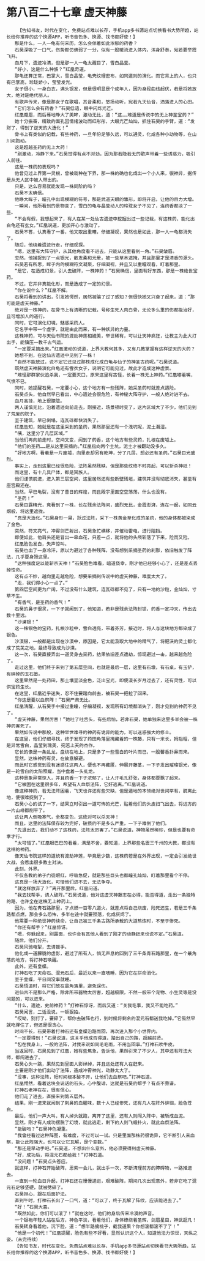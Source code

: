 # 第八百二十七章 虚天神藤
        【告知书友，时代在变化，免费站点难以长存，手机app多书源站点切换看书大势所趋，站长给你推荐的这个换源APP，听书音色多、换源、找书都好使！】
       那是什么，一人一龟有何来历，怎么会伴着如此浓郁的药香？
       石昊深吸了一口气，伤势都仿佛弱了一分，似有一股暖流进入体内，浑身舒泰，宛若要举霞飞升。
       血月下，遗迹冷清，但是那一人一龟太醒目了，雪白晶莹。
       “好小，这是什么种族？”红凰奇道。
       那龟还算正常，巴掌大，雪白晶莹，龟壳纹理密布，如同道则的演化。而它背上的人，也只有巴掌高，玲珑娇小，莹莹发光。
       女子很小，一身白衣，满头银发，但是很明显是个成年人，因为身段曲线起伏，若是将她放大，绝对是绝代丽人。
       有歌声传来，像是那女子在歌唱，其音柔和，悠扬动听，宛若九天仙音，洒落进人的心田。
       “它们怎么会有药香？”石昊低语，眼中闪烁光芒。
       红凰蹙眉，而后蓦地睁大了美眸，激动无比，道：“这……难道是传说中的无上神圣宝药？”
       她十分振奋，精致的面孔因情绪波动而红彤彤，大眼光芒灿灿，抓住石昊的手臂，道：“发财了，得到了逆天的大造化！”
       骨书上有类似的记载，有些神药，一旦年份足够久远，可以通灵，化成各种小动物等，在山川间跑动。
       这是超越圣药的无上大药！
       “别激动，冷静下来。”石昊觉得有点不对劲，因为那若隐若无的歌声带着一些诱惑力，吸引人前往。
       这是一株药的表现吗？
       他曾见过上界第一灵根，曾被栽种在下界，那一株的确也化成出一个小人来，很神异，据传是从无人区中被人带出的。
       只是，这么容易就能发现一株同阶的吗？
       石昊不太确信。
       他睁大眸子，瞳孔中出现模糊的符号，那是武道天眼的雏形，即将开启，让他的目力大增。
       一瞬间，他所看到的景物变了，雪白的龟与晶莹动人的玲珑女子不见了，连药香都淡了一些。
       “不会有假，我想起来了，有人在某一处仙古遗迹中挖掘出过一些记载，有这株药，能化出白龟还有玄女。”红凰说道，更加开心与激动了。
       石昊不答，认真看了一番，他又取出重瞳，仔细凝视，果然也是如此，那一人一龟都消失了。
       随后，他绕着遗迹行走，仔细观探。
       “嗯，这里有大阵守护，从其他角度看不进去，只能从这里看到一角。”石昊皱眉。
       忽然，他捕捉到了一点银光，散发柔和光晕，被一些草木遮掩，并且那里才是清香的源头。
       石昊若有所思，眸子内的模糊符文凝聚，仔细凝视，并且又以重瞳观看，盯着那里。
       “是它，在造成幻景，引人去破阵，一株神药！”石昊确信，里面有好东西，那是一株绝世宝药。
       不过，它并非真能化形，而是造成了一定的幻景。
       “你在说什么？”红凰不解。
       石昊将看到的讲出，引发她愕然，居然被骗了过了感知？但很快她又兴奋了起来，道：“那可能是虚天神藤。”
       绝对是一株神药，在骨书上有清晰的记载，号称生死人肉白骨，无论多么重的伤都能治好，且可增加人的道行。
       同时，它可演化幻境，魅惑采药人。
       它名字中带一个虚字，就是由此而来，有一种妖异的力量。
       这株神药，可与天仙书院的渡劫神莲相媲美，举世稀有，可以让天神疯狂，让教主为此大打出手，能镇压一教千古气运。
       “一定要采摘出来。”红凰激动的说道，上界大教何其多，又有几教掌握有这样逆天的大药？
       她想不到，在这仙古遗迹中见到了一株！
       “自然不能放过，说不定它还见过那株成化成白龟与仙子的神圣古药呢。”石昊说道。
       既然虚天神藤演化白龟还有雪衣女子，说明它可能见过，故此才造成这种虚景。
       “难怪那群家伙追杀我，一定要灭口，原来这里有古怪，长着一株无上神药。”红凰嘟着嘴，气愤不已。
       同时，她提醒石昊，一定要小心，这个地方有一些残阵，她采圣药时就差点遇险。
       石昊点头，他自然早已看出，中心遗迹会很危险，有神秘大阵守护，一般人绝对进不去。
       血月高挂，地上很朦胧。
       两人谨慎无比，沿着遗迹向前走去，刚接近，场景顿时变了，这片区域大了不少，他们见到了荒废的院子。
       至于建筑，早已倒塌，连瓦砾都快消失了。
       红凰告知，她就是在这里采到的圣药，果然那里还有一个浅坑呢，泥土潮湿。
       “咦，这里分了几层区域。”
       当他们再向前走时，空间又变，闻到了药香，这个地方有些灵药，扎根在废墟上。
       “他们的圣药……是从这里采摘的。”红凰指向两个土坑，泥土才被翻动没多久。
       “好地方啊，看着是一片废墟，向里走却另有乾坤，分了几层，想必还有圣药。”石昊目光盛烈。
       事实上，走到这里已经很危险，法阵虽然残缺，但是那些纹络不时亮起，可以斩杀神祇！
       而这里，有十几具尸体，都是冥族人。
       他们谨慎前进，进入第三层空间，这里居然还有些断壁残垣，建筑并没有彻底消失，甚至有座宫殿还在。
       当然，早已龟裂，没有了昔日的辉煌，而且殿宇里面空空荡荡，什么也没有。
       “圣药！”
       石昊目露精光，竟看到了一株，长在残余法阵间，盛烈无比，金霞澎湃，连在一起，如同云烟般，将这里遮拢。
       “真是大造化。”石昊身形一晃，跃过法阵，采下一株黄金草化成的圣药，他的身体都被染成了金色。
       突然，符文亮气，冲霄剑芒射出，石昊急忙横移，并催动雷电，进行阻挡。
       即便如此，他肩头还是冒出一串血花，只差一点，就将他的头颅斩落了下来，险而又险。
       红凰脸色发白，失声惊叫。
       石昊也出了一身冷汗，原以为避过了各种残阵，没有想到采摘圣药的刹那，依旧触发了阵法，几乎要身殒这里。
       “这种强度足以能斩杀天神！”石昊脸色难看，暗道侥幸，刚才他已经够小心了，还是差点丢掉性命。
       这有点不妙，越向里走越危险，想要采摘到传说中的虚天神藤，难度太大了。
       “走，我们得小心一点了。”
       第四层空间更为广阔，不过没有什么建筑，连瓦砾都不见了，只有一地的沙粒，金灿灿，寸草不生。
       “有香气，是圣药的香气！”
       石昊的鼻子很灵，一下子就闻到了，他知道，若非是残余法阵封锁，药香一定冲天，传出去数十里远。
       “沙漠银！”
       这一株银色的宝药，扎根沙粒中，雪白透亮，带着芬芳，接近时，将人与这块地方都染成了银色。
       沙漠银，一般都是出现在沙漠中，原因是，它太能汲取大地中的精气了，将肥沃的灵土都化成了荒芜之地，最终导致成为沙漠。
       这一次，石昊直接弄出一道灵身去采药，结果依旧差点遭劫，惊现避过一击，越来越危险了。
       走过这里，他们终于来到了第五层空间，也就是最后一层，这里有石墩，有石桌，有玉铲，有碎掉的玉石篓。
       这里果然是一处药田，那土壤呈淡金色，泛出宝光，即便漫长岁月过去了，还有灵性，可以供宝药生长。
       在这里，红凰近乎迷失，忍不住要踏向前去，被石昊一把拉了回来。
       “你这是要以血祭阵！”石昊严肃无比。
       红凰清醒，从石昊手中接过重瞳，仔细凝视，发现所有幻境都消失了，刚才见到的神药不见了。
       “虚天神藤，果然厉害！”她吐了吐舌头，有些后怕，若非石昊，她单独来这里多半会被一株神药害死了。
       果然如传说中那般，这种举世难寻的神药有诡异的能力，可以迷惑强大的修士。
       在这里，他们仔细寻找，终于发现了药田角落里掩藏着的一株藤，只有一米长，拇指粗，但是异常雪白，晶莹到瑰美，宛若上天的杰作。
       它长的像是一条虬龙，盘绕在地上，只是多了一些雪白的叶片而已，一股馨香扑鼻而来。
       显然，这株神药有灵，在故意躲避。
       而此时它感觉到没有迷惑住这两人，便也不再藏匿，伸展开藤茎，一下子发出璀璨银光，像是一轮雪白的太阳照耀，当中盘着一头虬龙。
       这种景象异常惊人，并且药香一下子浓郁了，让人汗毛孔舒张，身体都要飘了起来。
       “它被困在这里很多年，希望有人血祭法阵，它好逃离。”红凰说道。
       像这种神药，若无法阵困着，飞天也许还有些欠缺，但是遁地的本领绝对世间罕有，脱离此地，便很难捉到了。
       石昊小心的试了一下，结果立时引出一道可怖的光芒，贴着他们的头皮扫飞出去，将远方的一片山峰都削平了。
       这让两人倒吸寒气，全都变色，这绝对可以杀天神！
       而且，这里的法阵保存较为完好，破损的不是多么严重，一下子难倒了他们。
       “先退出去，我们动不了这株药，法阵太厉害了。”石昊说道，神物虽然稀珍，但是也要有命拿才行。
       “太可惜了。”红凰眼巴巴的看着，满是不舍，要知道，上界那些名震三千州的大教，都没有这样的神药。
       像天仙书院这样的道统有渡劫神莲，毕竟是少数，这株药若是在外界出现，一定会引发绝世大战，会惹出很多教主对决。
       此刻，外界。
       不仅各教的弟子门徒眼红，呼吸急促，就是那些巨头也都瞳孔灿灿，盯着那里看个不停。
       这真是一场大造化，可惜他们进不去，无法争夺。
       “就这样放弃了？”离开那里后，红凰问道。
       “我去找帮手，请人破阵。”石昊说道，他对这虚天神藤志在必得，能否得道，走出一条独特的路，也许全在这株无上神药上。
       因为，他在青石路那里，才点燃一百零八道火，就差点将自己烧废，险死还生，若是三千条路都点燃，那会多么恐怖，多半在途中就要殒落，化成灰烬了。
       他需要一种绝世神药续命，让自己被三千条古路所承载的大道熬炼时，不至于惨死。
       “你还有帮手？”红凰惊讶。
       “嗯，你躲起来，别露面，也许会有其他人看到了刚才的动静赶来也说不定。”石昊道。
       随后，他们分开。
       石昊风驰电掣，去请援手。
       他化成一道朦胧的虚影，避过了所有人，悄无声息的回到了三千条青石路那里，在一个最角落的地方，将打神石唤醒。
       此外，还有皇蝶。
       打神石吃了天命石、混元石后，最近以来一直嗜睡，因为它在拼命消化。
       至于皇蝶，平日间没事就睡。
       石昊悟道时，将它们放在最角落里，避免误伤。
       进仙古不是那么严格，除非所带器物太厉害，超越极限，不然一般带个宠物、小生灵等是没问题的，可以进来。
       “什么，遗迹，史前神药？”打神石惊讶，而后又道：“关我毛事，我又不能吃药。”
       石昊闻言，二话没说，一顿狠拍。
       “哎呦，别打了，要碎了，帮你去破阵也行，到时候将剩余的混元石都送我吃掉。”它虽然早就吃撑住了，但还是很贪心。
       时间不长，石昊带着打神石还有皇蝶沿路而回，再次进入那个小世界内。
       “一定要得到！”石昊说道，这关乎他成否得道，踏出自己的路，超越前贤。
       “包在我身上，一般的法阵，对我来说如同毛毛雨，不用当回事。”打神石吹牛皮。
       当返回时，石昊见到了红凰，她有些焦急，告诉他，果然引来了不少人，其中还有阵法大师，都闯进去了。
       石昊心头一跳，果然见到里面人影绰绰，并且远处还有人在赶来。
       主要是刚才他们出动了法阵，造成冲霄神光，动静太大了。
       “没事，这种法阵，短时间根本破不开，让他们去血祭吧。”打神石道。
       红凰愕然，看着这块会说话的石头，心中腹诽，这就是石昊的帮手？有点不靠谱。
       打神石老神在在，很有信心。
       他们走了进去，直接来到第五层外。
       结果，刚一进来就闻到了刺鼻的血腥味，数十人已经惨死，还有几人在阵外徘徊，脸色苍白。
       最后，他们一声大叫，有人掉头就跑，离开了这里，还有人则闯入阵中，被斩成血泥。
       显然，刚才有人成功摆脱了幻境，就此逃走，剩下的人则飞蛾扑火，就此血祭法阵。
       “能破吗？”石昊神色凝重。
       “我曾经看过这种阵图，有难度，不过可以一试。只是里面那株药很诡异，它不断引人来血祭，能让此阵强大，也可以让它瓦解，是个变数。”
       “那还是早动手吧。”石昊道，不想出什么意外，他必须要得到虚天神藤。
       “好，成功后，将混元石都给我！”打神石道。
       “没问题！”石昊点头答应。
       就这样，打神石开始破阵，思索一会儿，就出手一次，不断清理前方的障碍物，一路推进去。
       一直到一轮血日升起，打神石还在慢慢递进，艰难破阵，期间几次出现意外，若非它吃了混元石足够坚硬，就被劈碎了。
       石昊担心，跟在后面护法。
       直到午时，打神石长出了一口气，道：“可以了，终于瓦解了阵纹，应该能进去了。”
       “好！”石昊大喜。
       “既然如此，你们可以滚了！”就在这时，他们的身后传来冷漠的声音。
       一个银袍年轻人站在后方，神色平淡，看着他们，身体缭绕着圣辉，剑眉星目，神武超凡！
       石昊转身看着他，沉下脸，道：“想半路摘桃子，截我道果？你想滚都滚不了了！”
       “他是一个初代！”红凰提醒，脸色有些不好看，显然认识这个人，知道他法力惊世，天纵之姿。（未完待续）
       【告知书友，时代在变化，免费站点难以长存，手机app多书源站点切换看书大势所趋，站长给你推荐的这个换源APP，听书音色多、换源、找书都好使！】